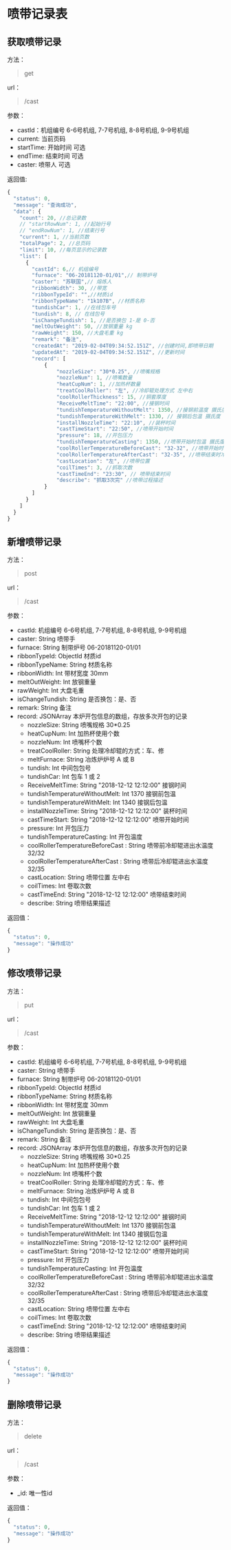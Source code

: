 # 喷带记录表

## 获取喷带记录

方法：

> get 

url：

> /cast

参数：

- castId：机组编号 6-6号机组, 7-7号机组, 8-8号机组, 9-9号机组
- current: 当前页码
- startTime: 开始时间 可选
- endTime: 结束时间 可选 
- caster: 喷带人 可选

返回值:

```js
{
  "status": 0,
  "message": "查询成功",
  "data": {
    "count": 20, //总记录数
    // "startRowNum": 1, //起始行号
    // "endRowNum": 1, //结束行号
    "current": 1, //当前页数
    "totalPage": 2, //总页码
    "limit": 10, //每页显示的记录数
    "list": [
      {
        "castId": 6,// 机组编号
        "furnace": "06-20181120-01/01",// 制带炉号 
        "caster": "苏联国",// 熔炼人
        "ribbonWidth": 30, //带宽
        "ribbonTypeId": "",//材质id
        "ribbonTypeName": "1k107B", //材质名称
        "tundishCar": 1, //在线包车号
        "tundish": 8, // 在线包号
        "isChangeTundish": 1, //是否换包 1-是 0-否
        "meltOutWeight": 50, //放钢重量 kg
        "rawWeight": 150, //大盘毛重 kg
        "remark": "备注", 
        "createdAt": "2019-02-04T09:34:52.151Z", //创建时间,即喷带日期
        "updatedAt": "2019-02-04T09:34:52.151Z", //更新时间
        "record": [
            {
                "nozzleSize": "30*0.25", //喷嘴规格
                "nozzleNum": 1, //喷嘴数量
                "heatCupNum": 1, //加热杯数量
                "treatCoolRoller": "左", //冷却辊处理方式 左中右
                "coolRollerThickness": 15, //铜套厚度
                "ReceiveMeltTime": "22:00", //接钢时间
                "tundishTemperatureWithoutMelt": 1350, //接钢前温度 摄氏度
                "tundishTemperatureWithMelt": 1330, // 接钢后包温 摄氏度
                "installNozzleTime": "22:10", //装杯时间
                "castTimeStart": "22:50", //喷带开始时间
                "pressure": 18, //开包压力
                "tundishTemperatureCasting": 1350, //喷带开始时包温 摄氏度
                "coolRollerTemperatureBeforeCast": "32-32", //喷带开始时冷却辊进出水水温
                "coolRollerTemperatureAfterCast": "32-35", //喷带结束时冷却辊进出水水温
                "castLocation": "左", //喷带位置
                "coilTimes": 3, //抓取次数
                "castTimeEnd": "23:30", // 喷带结束时间
                "describe": "抓取3次完" //喷带过程描述
            }
        ]
      }
    ]
  }
}
```

## 新增喷带记录

方法：

> post

url：

> /cast

参数：

- castId: 机组编号 6-6号机组, 7-7号机组, 8-8号机组, 9-9号机组
- caster: String 喷带手
- furnace: String 制带炉号 06-20181120-01/01
- ribbonTypeId: ObjectId 材质id
- ribbonTypeName: String 材质名称
- ribbonWidth: Int 带材宽度 30mm
- meltOutWeight: Int 放钢重量
- rawWeight: Int 大盘毛重
- isChangeTundish: String 是否换包：是、否
- remark: String 备注
- record: JSONArray 本炉开包信息的数组，存放多次开包的记录
    - nozzleSize: String 喷嘴规格 30*0.25
    - heatCupNum: Int 加热杯使用个数
    - nozzleNum: Int 喷嘴杯个数
    - treatCoolRoller: String 处理冷却辊的方式：车、修
    - meltFurnace: String 冶炼炉炉号 A 或 B
    - tundish: Int 中间包包号
    - tundishCar: Int 包车 1 或 2
    - ReceiveMeltTime: String "2018-12-12 12:12:00" 接钢时间
    - tundishTemperatureWithoutMelt: Int 1370 接钢前包温
    - tundishTemperatureWithMelt: Int 1340 接钢后包温
    - installNozzleTime:  String "2018-12-12 12:12:00" 装杯时间
    - castTimeStart: String "2018-12-12 12:12:00" 喷带开始时间
    - pressure: Int 开包压力
    - tundishTemperatureCasting: Int 开包温度
    - coolRollerTemperatureBeforeCast : String 喷带前冷却辊进出水温度 32/32
    - coolRollerTemperatureAfterCast : String 喷带后冷却辊进出水温度 32/35
    - castLocation: String 喷带位置 左中右
    - coilTimes: Int 卷取次数
    - castTimeEnd: String "2018-12-12 12:12:00" 喷带结束时间
    - describe: String 喷带结果描述

返回值：

```js
{
  "status": 0,
  "message": "操作成功"
}
```

## 修改喷带记录

方法：

> put

url：

> /cast

参数：

- castId: 机组编号 6-6号机组, 7-7号机组, 8-8号机组, 9-9号机组
- caster: String 喷带手
- furnace: String 制带炉号 06-20181120-01/01
- ribbonTypeId: ObjectId 材质id
- ribbonTypeName: String 材质名称
- ribbonWidth: Int 带材宽度 30mm
- meltOutWeight: Int 放钢重量
- rawWeight: Int 大盘毛重
- isChangeTundish: String 是否换包：是、否
- remark: String 备注
- record: JSONArray 本炉开包信息的数组，存放多次开包的记录
    - nozzleSize: String 喷嘴规格 30*0.25
    - heatCupNum: Int 加热杯使用个数
    - nozzleNum: Int 喷嘴杯个数
    - treatCoolRoller: String 处理冷却辊的方式：车、修
    - meltFurnace: String 冶炼炉炉号 A 或 B
    - tundish: Int 中间包包号
    - tundishCar: Int 包车 1 或 2
    - ReceiveMeltTime: String "2018-12-12 12:12:00" 接钢时间
    - tundishTemperatureWithoutMelt: Int 1370 接钢前包温
    - tundishTemperatureWithMelt: Int 1340 接钢后包温
    - installNozzleTime:  String "2018-12-12 12:12:00" 装杯时间
    - castTimeStart: String "2018-12-12 12:12:00" 喷带开始时间
    - pressure: Int 开包压力
    - tundishTemperatureCasting: Int 开包温度
    - coolRollerTemperatureBeforeCast : String 喷带前冷却辊进出水温度 32/32
    - coolRollerTemperatureAfterCast : String 喷带后冷却辊进出水温度 32/35
    - castLocation: String 喷带位置 左中右
    - coilTimes: Int 卷取次数
    - castTimeEnd: String "2018-12-12 12:12:00" 喷带结束时间
    - describe: String 喷带结果描述


返回值：

```js
{
  "status": 0,
  "message": "操作成功"
}
```

## 删除喷带记录

方法：

> delete

url：

> /cast

参数：

- _id: 唯一性id

返回值：

```js
{
  "status": 0,
  "message": "操作成功"
}
```